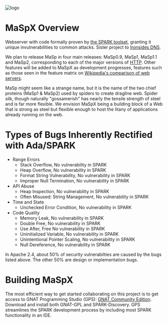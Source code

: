 ![logo](https://image.ibb.co/ddRBhc/Ma_Sp_X_widow_shield.png "MaSpX logo")

# MaSpX Overview
Webserver with code formally proven by [the SPARK toolset](http://www.spark-2014.org/), granting it unique invulnerabilities to common attacks. Sister project to [Ironsides DNS](http://ironsides.martincarlisle.com/).

We plan to release MaSp in four main releases: MaSp0.9, MaSp1, MaSp1.1 and MaSp2, corresponding to each of the major versions of [HTTP](https://en.wikipedia.org/wiki/Hypertext_Transfer_Protocol). Other features will be added to MaSpX as development progresses, features such as those seen in the feature matrix on [Wikipedia's comparison of web servers](https://en.wikipedia.org/wiki/Comparison_of_web_server_software#Features).

MaSp might seem like a strange name, but it is the name of the two chief proteins (MaSp1 & MaSp2) used by spiders to create dragline web. Spider silk, though naturally "gossamerish" has nearly the tensile strength of steel and is far more flexible. We envision MaSpX being a building block of a Web that is strong as steel but flexible enough to host the litany of applications already running on the web.

# Types of Bugs Inherently Rectified with Ada/SPARK
* Range Errors	 
  * Stack Overflow,	No vulnerability in SPARK
  * Heap Overflow,	No vulnerability in SPARK
  * Format String Vulnerability,	No vulnerability in SPARK
  * Improper Null Termination,	No vulnerability in SPARK
* API Abuse	 
  * Heap Inspection,	No vulnerability in SPARK
  * Often Misused: String Management,  	No vulnerability in SPARK
* Time and State	 
  * Unchecked Error Condition,	No vulnerability in SPARK
* Code Quality	 
  * Memory Leak,	No vulnerability in SPARK
  * Double Free,	No vulnerability in SPARK
  * Use After, Free	No vulnerability in SPARK
  * Uninitialized Variable,	No vulnerability in SPARK
  * Unintentional Pointer Scaling,	No vulnerability in SPARK
  * Null Dereference,  No vulnerability in SPARK
  
In Apache 2.4, about 50% of security vulnerabilties are caused by the bugs listed above. The other 50% are design or implementation bugs.

# Building MaSpX
The most efficient way to get started collaborating on this project is to get access to GNAT Programming Studio (GPS): [GNAT Community Edition](https://www.adacore.com/download). Download and install both GNAT-GPL and SPARK-Discovery. GPS streamlines the SPARK development process by including most SPARK functionality in an IDE.

